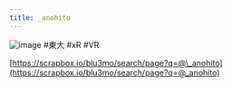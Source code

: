 ```yaml
---
title: _anohito
---
```


![image](https://gyazo.com/059b10223b7c48038585692056bafb31/thumb/1000)
\#東大
\#xR #VR

[https://scrapbox.io/blu3mo/search/page?q=@\_anohito](https://scrapbox.io/blu3mo/search/page?q=@_anohito)
